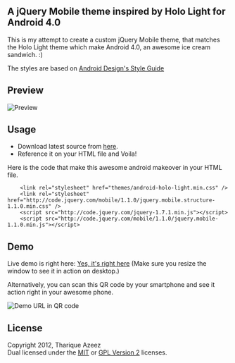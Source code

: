 A jQuery Mobile theme inspired by Holo Light for Android 4.0
-------------------------------------------------------------

This is my attempt to create a custom jQuery Mobile theme, that matches the Holo Light theme which make Android 4.0, an awesome ice cream sandwich. :) 

The styles are based on [Android Design's Style Guide][android]

Preview
-----------
![Preview](https://github.com/enathu/jqmobile-android-holo-light-theme/raw/master/preview-holo-light.png "Preview")

Usage
-----------
* Download latest source from [here][dl]. 
* Reference it on your HTML file and Voila!

Here is the code that make this awesome android makeover in your HTML file.

		<link rel="stylesheet" href="themes/android-holo-light.min.css" />
		<link rel="stylesheet" href="http://code.jquery.com/mobile/1.1.0/jquery.mobile.structure-1.1.0.min.css" />
		<script src="http://code.jquery.com/jquery-1.7.1.min.js"></script>
		<script src="http://code.jquery.com/mobile/1.1.0/jquery.mobile-1.1.0.min.js"></script>

Demo
-----

Live demo is right here: [Yes, it's right here][demo]
(Make sure you resize the window to see it in action on desktop.)

Alternatively, you can scan this QR code by your smartphone and see it action right in your awesome phone.

![Demo URL in QR code](https://github.com/enathu/jqmobile-android-holo-light-theme/raw/master/qrcode.png "Demo URL in QR code")


License
-------

Copyright 2012, Tharique Azeez  
Dual licensed under the [MIT][mit] or [GPL Version 2][gpl2]
licenses.

[android]: http://developer.android.com/design/style/index.html
[dl]: https://github.com/enathu/jqmobile-android-holo-light-theme/archive/v0.1.8.zip
[demo]: http://files.niram.org/holo-light/index.html
[mit]: http://opensource.org/licenses/mit-license.php
[gpl2]: http://opensource.org/licenses/gpl-2.0.php
